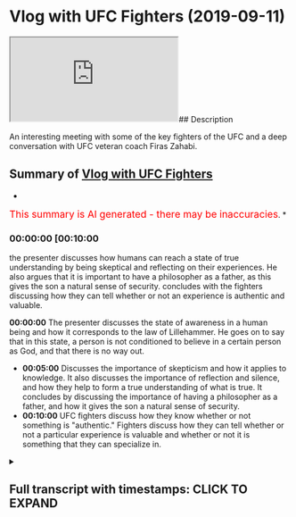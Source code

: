 # Vlog with UFC Fighters (2019-09-11)

<iframe loading='lazy' src='https://www.youtube.com/embed/K-caojKHGEk'></iframe>## Description

An interesting meeting with some of the key fighters of the UFC and a deep conversation with UFC veteran coach Firas Zahabi.

## Summary of [Vlog with UFC Fighters](https://www.youtube.com/watch?v=K-caojKHGEk)

*

<span style="color:red; font-size:125%">This summary is AI generated - there may be inaccuracies</span>. *

### <a onclick="modifyYTiframeseektime('600')">00:00:00 [00:10:00</a>

the presenter discusses how humans can reach a state of true understanding by being skeptical and reflecting on their experiences. He also argues that it is important to have a philosopher as a father, as this gives the son a natural sense of security.  concludes with the fighters discussing how they can tell whether or not an experience is authentic and valuable.

**<a onclick="modifyYTiframeseektime('0')">00:00:00</a>** The presenter discusses the state of awareness in a human being and how it corresponds to the law of Lillehammer. He goes on to say that in this state, a person is not conditioned to believe in a certain person as God, and that there is no way out.

* **<a onclick="modifyYTiframeseektime('300')">00:05:00</a>** Discusses the importance of skepticism and how it applies to knowledge. It also discusses the importance of reflection and silence, and how they help to form a true understanding of what is true. It concludes by discussing the importance of having a philosopher as a father, and how it gives the son a natural sense of security.
* **<a onclick="modifyYTiframeseektime('600')">00:10:00</a>**  UFC fighters discuss how they know whether or not something is "authentic." Fighters discuss how they can tell whether or not a particular experience is valuable and whether or not it is something that they can specialize in.

<details><summary><h2>Full transcript with timestamps: CLICK TO EXPAND</h2></summary>

<a onclick="modifyYTiframeseektime('0)')">0:00:00 I'm on it while Kevin we're here in the</a>
<a onclick="modifyYTiframeseektime('4)')">0:00:04 UAE and the planet it will block here</a>
<a onclick="modifyYTiframeseektime('9)')">0:00:09 the rollingwood Ross Mojave and some of</a>
<a onclick="modifyYTiframeseektime('12)')">0:00:12 the FC players and we're in the mission</a>
<a onclick="modifyYTiframeseektime('20)')">0:00:20 it's a beautiful architecture here comes</a>
<a onclick="modifyYTiframeseektime('24)')">0:00:24 our we're gonna say to the camera you</a>
<a onclick="modifyYTiframeseektime('27)')">0:00:27 are beautiful architecture that's right</a>
<a onclick="modifyYTiframeseektime('29)')">0:00:29 I mean they speak the truth yeah say</a>
<a onclick="modifyYTiframeseektime('34)')">0:00:34 hello how you find that how you found</a>
<a onclick="modifyYTiframeseektime('37)')">0:00:37 the numeration well you know the Dean</a>
<a onclick="modifyYTiframeseektime('46)')">0:00:46 you have see flights ah I find love love</a>
<a onclick="modifyYTiframeseektime('66)')">0:01:06 for for us in this community</a>
<a onclick="modifyYTiframeseektime('82)')">0:01:22 [Laughter]</a>
<a onclick="modifyYTiframeseektime('93)')">0:01:33 is very different than America</a>
<a onclick="modifyYTiframeseektime('96)')">0:01:36 much more intense polar bears you don't</a>
<a onclick="modifyYTiframeseektime('100)')">0:01:40 have polar bears you can say in America</a>
<a onclick="modifyYTiframeseektime('102)')">0:01:42 you guys wrestle grizzly bears</a>
<a onclick="modifyYTiframeseektime('109)')">0:01:49 but you guys don't make it to the</a>
<a onclick="modifyYTiframeseektime('111)')">0:01:51 Olympic you don't do in the Olympics</a>
<a onclick="modifyYTiframeseektime('112)')">0:01:52 that would be you</a>
<a onclick="modifyYTiframeseektime('130)')">0:02:10 Salam alaikum how's it gonna hear right</a>
<a onclick="modifyYTiframeseektime('137)')">0:02:17 right okay so here's my variation of a</a>
<a onclick="modifyYTiframeseektime('141)')">0:02:21 bassoon yes</a>
<a onclick="modifyYTiframeseektime('144)')">0:02:24 when you were born</a>
<a onclick="modifyYTiframeseektime('147)')">0:02:27 we told you your name is Polynesia</a>
<a onclick="modifyYTiframeseektime('151)')">0:02:31 we tell you what your name is the its</a>
<a onclick="modifyYTiframeseektime('154)')">0:02:34 condition it could have been something</a>
<a onclick="modifyYTiframeseektime('155)')">0:02:35 else yeah</a>
<a onclick="modifyYTiframeseektime('157)')">0:02:37 when you were born you you you learn</a>
<a onclick="modifyYTiframeseektime('160)')">0:02:40 about the dunya you learn about the</a>
<a onclick="modifyYTiframeseektime('163)')">0:02:43 dirty educate you you see something cold</a>
<a onclick="modifyYTiframeseektime('166)')">0:02:46 for the first time you see something</a>
<a onclick="modifyYTiframeseektime('169)')">0:02:49 something big something small something</a>
<a onclick="modifyYTiframeseektime('171)')">0:02:51 rough something smooth you're learning</a>
<a onclick="modifyYTiframeseektime('173)')">0:02:53 all about the duniya for the census</a>
<a onclick="modifyYTiframeseektime('176)')">0:02:56 however there was a point in time when</a>
<a onclick="modifyYTiframeseektime('179)')">0:02:59 you were alive where he didn't know</a>
<a onclick="modifyYTiframeseektime('181)')">0:03:01 about your identity and you had it</a>
<a onclick="modifyYTiframeseektime('184)')">0:03:04 interacted with the dunya</a>
<a onclick="modifyYTiframeseektime('189)')">0:03:09 there was a point in time where there</a>
<a onclick="modifyYTiframeseektime('192)')">0:03:12 was no identity no self no ego</a>
<a onclick="modifyYTiframeseektime('195)')">0:03:15 and there was no interaction with the</a>
<a onclick="modifyYTiframeseektime('198)')">0:03:18 dunya at all even when you were just</a>
<a onclick="modifyYTiframeseektime('199)')">0:03:19 just born there's a minimal interaction</a>
<a onclick="modifyYTiframeseektime('201)')">0:03:21 with the dunya that you're not even</a>
<a onclick="modifyYTiframeseektime('203)')">0:03:23 aware of this state of there's no name</a>
<a onclick="modifyYTiframeseektime('208)')">0:03:28 there's no artificial experience there's</a>
<a onclick="modifyYTiframeseektime('210)')">0:03:30 no sensory experience with the dunya</a>
<a onclick="modifyYTiframeseektime('215)')">0:03:35 this is a state of Lillehammer Allah why</a>
<a onclick="modifyYTiframeseektime('218)')">0:03:38 because all there is is an awareness</a>
<a onclick="modifyYTiframeseektime('220)')">0:03:40 within this awareness everything is</a>
<a onclick="modifyYTiframeseektime('223)')">0:03:43 contained your whole existence is</a>
<a onclick="modifyYTiframeseektime('225)')">0:03:45 contained your identity the dunya that's</a>
<a onclick="modifyYTiframeseektime('228)')">0:03:48 why for instance when we ask materialist</a>
<a onclick="modifyYTiframeseektime('230)')">0:03:50 philosophers to show us</a>
<a onclick="modifyYTiframeseektime('232)')">0:03:52 materialism something outside this</a>
<a onclick="modifyYTiframeseektime('234)')">0:03:54 self-awareness they cannot logically</a>
<a onclick="modifyYTiframeseektime('237)')">0:03:57 speaking they cannot they always start</a>
<a onclick="modifyYTiframeseektime('239)')">0:03:59 with the premise that okay your brain is</a>
<a onclick="modifyYTiframeseektime('241)')">0:04:01 material therefore if you puncture the</a>
<a onclick="modifyYTiframeseektime('242)')">0:04:02 brain the consciousness is gone when</a>
<a onclick="modifyYTiframeseektime('245)')">0:04:05 they started with the brain is material</a>
<a onclick="modifyYTiframeseektime('247)')">0:04:07 I'm asking him to prove materialism and</a>
<a onclick="modifyYTiframeseektime('249)')">0:04:09 his premise starts with having to accept</a>
<a onclick="modifyYTiframeseektime('252)')">0:04:12 materialism</a>
<a onclick="modifyYTiframeseektime('255)')">0:04:15 but put that aside for now the argument</a>
<a onclick="modifyYTiframeseektime('257)')">0:04:17 of materialism dualism and I feel as a</a>
<a onclick="modifyYTiframeseektime('259)')">0:04:19 subsistence put that ass economic there</a>
<a onclick="modifyYTiframeseektime('262)')">0:04:22 was a state of a human being where there</a>
<a onclick="modifyYTiframeseektime('264)')">0:04:24 is nothing but awareness this is the</a>
<a onclick="modifyYTiframeseektime('266)')">0:04:26 state of Lillehammer law and this is why</a>
<a onclick="modifyYTiframeseektime('268)')">0:04:28 I said he says the Prophet told us were</a>
<a onclick="modifyYTiframeseektime('270)')">0:04:30 all born Muslim and then your parents</a>
<a onclick="modifyYTiframeseektime('272)')">0:04:32 change you to something else to</a>
<a onclick="modifyYTiframeseektime('275)')">0:04:35 condition you to make you believe a</a>
<a onclick="modifyYTiframeseektime('277)')">0:04:37 certain person is God or not I have to</a>
<a onclick="modifyYTiframeseektime('279)')">0:04:39 condition you but what is your fitna</a>
<a onclick="modifyYTiframeseektime('281)')">0:04:41 what was your natural religion or were</a>
<a onclick="modifyYTiframeseektime('283)')">0:04:43 you born in</a>
<a onclick="modifyYTiframeseektime('287)')">0:04:47 there's no way out of here sorry sir</a>
<a onclick="modifyYTiframeseektime('289)')">0:04:49 there's no way he thought I was coming</a>
<a onclick="modifyYTiframeseektime('292)')">0:04:52 in you guys saw that this man was will</a>
<a onclick="modifyYTiframeseektime('295)')">0:04:55 about MMA and he doesn't think this is a</a>
<a onclick="modifyYTiframeseektime('298)')">0:04:58 stereotype with coaches and fires any</a>
<a onclick="modifyYTiframeseektime('307)')">0:05:07 what he's trying to say times are you</a>
<a onclick="modifyYTiframeseektime('310)')">0:05:10 were talking about justified true belief</a>
<a onclick="modifyYTiframeseektime('311)')">0:05:11 yes</a>
<a onclick="modifyYTiframeseektime('312)')">0:05:12 even justified true belief doesn't even</a>
<a onclick="modifyYTiframeseektime('315)')">0:05:15 eliminate all doubt now we have to</a>
<a onclick="modifyYTiframeseektime('317)')">0:05:17 remember we're not talking about</a>
<a onclick="modifyYTiframeseektime('318)')">0:05:18 pragmatism here knowledge that's useful</a>
<a onclick="modifyYTiframeseektime('321)')">0:05:21 for putting a roof over your head we're</a>
<a onclick="modifyYTiframeseektime('323)')">0:05:23 talking about absolute truth we're</a>
<a onclick="modifyYTiframeseektime('325)')">0:05:25 talking about are you curious about some</a>
<a onclick="modifyYTiframeseektime('327)')">0:05:27 people are not interested in truth some</a>
<a onclick="modifyYTiframeseektime('328)')">0:05:28 people are just interested about what</a>
<a onclick="modifyYTiframeseektime('330)')">0:05:30 put some food in their belly and a</a>
<a onclick="modifyYTiframeseektime('332)')">0:05:32 shelter over their head after that they</a>
<a onclick="modifyYTiframeseektime('334)')">0:05:34 don't want to talk anymore so this topic</a>
<a onclick="modifyYTiframeseektime('336)')">0:05:36 doesn't interest you change the channel</a>
<a onclick="modifyYTiframeseektime('339)')">0:05:39 because people you know they're always</a>
<a onclick="modifyYTiframeseektime('341)')">0:05:41 asking me okay well how do you make</a>
<a onclick="modifyYTiframeseektime('342)')">0:05:42 money with this idea this is not about</a>
<a onclick="modifyYTiframeseektime('343)')">0:05:43 making money it's not about pragmatism</a>
<a onclick="modifyYTiframeseektime('347)')">0:05:47 sometimes people say I love truth I love</a>
<a onclick="modifyYTiframeseektime('349)')">0:05:49 truth you know people can't handle the</a>
<a onclick="modifyYTiframeseektime('351)')">0:05:51 truth we believe in this truth truth I</a>
<a onclick="modifyYTiframeseektime('353)')">0:05:53 was talking about you</a>
<a onclick="modifyYTiframeseektime('355)')">0:05:55 what do you mean by true with oftentimes</a>
<a onclick="modifyYTiframeseektime('356)')">0:05:56 what they mean is pragmatism what they</a>
<a onclick="modifyYTiframeseektime('358)')">0:05:58 love is the dunya what they love is hey</a>
<a onclick="modifyYTiframeseektime('360)')">0:06:00 do these methods and belief bring me</a>
<a onclick="modifyYTiframeseektime('363)')">0:06:03 resources they work did it work or not</a>
<a onclick="modifyYTiframeseektime('365)')">0:06:05 exactly but because something works and</a>
<a onclick="modifyYTiframeseektime('368)')">0:06:08 we can find many examples of things</a>
<a onclick="modifyYTiframeseektime('370)')">0:06:10 people believe things that worked but</a>
<a onclick="modifyYTiframeseektime('372)')">0:06:12 there actually weren't true now they've</a>
<a onclick="modifyYTiframeseektime('373)')">0:06:13 been debug like for instance we used to</a>
<a onclick="modifyYTiframeseektime('375)')">0:06:15 believe bloodletting works</a>
<a onclick="modifyYTiframeseektime('377)')">0:06:17 Galen we believe bloodletting is he let</a>
<a onclick="modifyYTiframeseektime('380)')">0:06:20 blood out he would help you serve I was</a>
<a onclick="modifyYTiframeseektime('381)')">0:06:21 actually untrue completely false but my</a>
<a onclick="modifyYTiframeseektime('385)')">0:06:25 point being is this they believed it was</a>
<a onclick="modifyYTiframeseektime('387)')">0:06:27 true so they they believed it was true</a>
<a onclick="modifyYTiframeseektime('389)')">0:06:29 they thought I was working so they</a>
<a onclick="modifyYTiframeseektime('390)')">0:06:30 called it the truth to them he was a</a>
<a onclick="modifyYTiframeseektime('392)')">0:06:32 rosary source</a>
<a onclick="modifyYTiframeseektime('395)')">0:06:35 even things that actually really do work</a>
<a onclick="modifyYTiframeseektime('398)')">0:06:38 in the world later on find out the</a>
<a onclick="modifyYTiframeseektime('400)')">0:06:40 reason why they worked is completely</a>
<a onclick="modifyYTiframeseektime('401)')">0:06:41 different than the original reason why</a>
<a onclick="modifyYTiframeseektime('405)')">0:06:45 so what are we talking about here</a>
<a onclick="modifyYTiframeseektime('408)')">0:06:48 there if you're truly a lover of</a>
<a onclick="modifyYTiframeseektime('410)')">0:06:50 knowledge you're gonna crank up the dial</a>
<a onclick="modifyYTiframeseektime('411)')">0:06:51 of skepticism now today the lowest level</a>
<a onclick="modifyYTiframeseektime('415)')">0:06:55 of skepticism we can accept is the</a>
<a onclick="modifyYTiframeseektime('417)')">0:06:57 scientific method</a>
<a onclick="modifyYTiframeseektime('419)')">0:06:59 you have a hypotheses we have to test it</a>
<a onclick="modifyYTiframeseektime('421)')">0:07:01 has to be predictive as to be</a>
<a onclick="modifyYTiframeseektime('423)')">0:07:03 falsifiable etc but David Hume has le</a>
<a onclick="modifyYTiframeseektime('430)')">0:07:10 Emanuel cap this was not enough for them</a>
<a onclick="modifyYTiframeseektime('432)')">0:07:12 they went even further they wanted to</a>
<a onclick="modifyYTiframeseektime('434)')">0:07:14 know what's that puts the truth in the</a>
<a onclick="modifyYTiframeseektime('436)')">0:07:16 ultimate sense so if you were reading</a>
<a onclick="modifyYTiframeseektime('439)')">0:07:19 their writings you're talking about a</a>
<a onclick="modifyYTiframeseektime('440)')">0:07:20 whole different subject here</a>
<a onclick="modifyYTiframeseektime('444)')">0:07:24 so this is this is what we're talking</a>
<a onclick="modifyYTiframeseektime('446)')">0:07:26 about now what is actually true cannot</a>
<a onclick="modifyYTiframeseektime('449)')">0:07:29 be denied</a>
<a onclick="modifyYTiframeseektime('450)')">0:07:30 there's no new evidence in the future</a>
<a onclick="modifyYTiframeseektime('452)')">0:07:32 there's no new argument that's gonna</a>
<a onclick="modifyYTiframeseektime('454)')">0:07:34 come it's bulletproof has Ally bonded</a>
<a onclick="modifyYTiframeseektime('458)')">0:07:38 down to this point of awareness the</a>
<a onclick="modifyYTiframeseektime('460)')">0:07:40 Canadian guy come into to the Y to look</a>
<a onclick="modifyYTiframeseektime('464)')">0:07:44 at to take photos take falls of war snow</a>
<a onclick="modifyYTiframeseektime('468)')">0:07:48 yeah artificial artificial actually</a>
<a onclick="modifyYTiframeseektime('470)')">0:07:50 rules it's artificial snow this is what</a>
<a onclick="modifyYTiframeseektime('473)')">0:07:53 they do in the bike</a>
<a onclick="modifyYTiframeseektime('476)')">0:07:56 so for us the Hubble you have a little</a>
<a onclick="modifyYTiframeseektime('478)')">0:07:58 cheap mill they give the recipe to the</a>
<a onclick="modifyYTiframeseektime('490)')">0:08:10 Cheesecake Factory</a>
<a onclick="modifyYTiframeseektime('491)')">0:08:11 [Laughter]</a>
<a onclick="modifyYTiframeseektime('494)')">0:08:14 sorry cool so go and tell us what your</a>
<a onclick="modifyYTiframeseektime('498)')">0:08:18 son said so we do it on a regular basis</a>
<a onclick="modifyYTiframeseektime('514)')">0:08:34 we go to the gym almost every single day</a>
<a onclick="modifyYTiframeseektime('516)')">0:08:36 so one day my son my my little son</a>
<a onclick="modifyYTiframeseektime('519)')">0:08:39 it's actually 705 he's like papa he</a>
<a onclick="modifyYTiframeseektime('522)')">0:08:42 interrupted the sign yeah everything</a>
<a onclick="modifyYTiframeseektime('528)')">0:08:48 happened because of something else he's</a>
<a onclick="modifyYTiframeseektime('531)')">0:08:51 telling me no past events led to this</a>
<a onclick="modifyYTiframeseektime('533)')">0:08:53 event then he told me and your son is</a>
<a onclick="modifyYTiframeseektime('535)')">0:08:55 like 8 years old there so that's what</a>
<a onclick="modifyYTiframeseektime('539)')">0:08:59 happens when you have a philosopher as a</a>
<a onclick="modifyYTiframeseektime('540)')">0:09:00 father and everything's gonna be ok</a>
<a onclick="modifyYTiframeseektime('547)')">0:09:07 I can tell you it has this innate sense</a>
<a onclick="modifyYTiframeseektime('550)')">0:09:10 that everything's okay everything is</a>
<a onclick="modifyYTiframeseektime('553)')">0:09:13 okay everything's gonna be okay I was</a>
<a onclick="modifyYTiframeseektime('555)')">0:09:15 really amazed because you know what they</a>
<a onclick="modifyYTiframeseektime('557)')">0:09:17 haven't had the time to be influenced by</a>
<a onclick="modifyYTiframeseektime('558)')">0:09:18 their environment as much as us or</a>
<a onclick="modifyYTiframeseektime('560)')">0:09:20 indoctrinated or school than a school of</a>
<a onclick="modifyYTiframeseektime('563)')">0:09:23 thought these are just as natural five</a>
<a onclick="modifyYTiframeseektime('564)')">0:09:24 circles</a>
<a onclick="modifyYTiframeseektime('566)')">0:09:26 it's incredible so that's the importance</a>
<a onclick="modifyYTiframeseektime('569)')">0:09:29 of reflection silence silence long</a>
<a onclick="modifyYTiframeseektime('575)')">0:09:35 period of time some people cannot stand</a>
<a onclick="modifyYTiframeseektime('577)')">0:09:37 silence the reason why people cannot use</a>
<a onclick="modifyYTiframeseektime('580)')">0:09:40 with sense science is because I believe</a>
<a onclick="modifyYTiframeseektime('584)')">0:09:44 a deep-seated fear of death all your</a>
<a onclick="modifyYTiframeseektime('588)')">0:09:48 anxieties come from your fear of death</a>
<a onclick="modifyYTiframeseektime('590)')">0:09:50 the last of me your fear of death you're</a>
<a onclick="modifyYTiframeseektime('594)')">0:09:54 constantly distracting yourself with</a>
<a onclick="modifyYTiframeseektime('595)')">0:09:55 coffee a movie if you see if I sit you</a>
<a onclick="modifyYTiframeseektime('598)')">0:09:58 in a room with no entertainment no</a>
<a onclick="modifyYTiframeseektime('601)')">0:10:01 danger no danger ergo entertainment some</a>
<a onclick="modifyYTiframeseektime('604)')">0:10:04 people will become mad</a>
<a onclick="modifyYTiframeseektime('606)')">0:10:06 you're gonna live your own personal</a>
<a onclick="modifyYTiframeseektime('608)')">0:10:08 health and that move and some people are</a>
<a onclick="modifyYTiframeseektime('611)')">0:10:11 gonna fight piece</a>
<a onclick="modifyYTiframeseektime('613)')">0:10:13 it depends how your mind is</a>
<a onclick="modifyYTiframeseektime('615)')">0:10:15 but people were constantly trying to</a>
<a onclick="modifyYTiframeseektime('618)')">0:10:18 distract themselves they're running from</a>
<a onclick="modifyYTiframeseektime('622)')">0:10:22 a particular health</a>
<a onclick="modifyYTiframeseektime('622)')">0:10:22 quiet quiet in silence when being with</a>
<a onclick="modifyYTiframeseektime('628)')">0:10:28 yourself ISM and sufferable insufferable</a>
<a onclick="modifyYTiframeseektime('630)')">0:10:30 you can't stand yourself there are some</a>
<a onclick="modifyYTiframeseektime('633)')">0:10:33 people they cannot have peace some</a>
<a onclick="modifyYTiframeseektime('635)')">0:10:35 people they call it intrinsic they can't</a>
<a onclick="modifyYTiframeseektime('637)')">0:10:37 stop talking and making noises it's a</a>
<a onclick="modifyYTiframeseektime('639)')">0:10:39 non-stop concert those people my opinion</a>
<a onclick="modifyYTiframeseektime('643)')">0:10:43 are uncomfortable with themselves and</a>
<a onclick="modifyYTiframeseektime('644)')">0:10:44 the idea of death because the second the</a>
<a onclick="modifyYTiframeseektime('646)')">0:10:46 second things are calm there's not</a>
<a onclick="modifyYTiframeseektime('648)')">0:10:48 having deep thoughts when you have deep</a>
<a onclick="modifyYTiframeseektime('650)')">0:10:50 thoughts one philosopher put it that</a>
<a onclick="modifyYTiframeseektime('653)')">0:10:53 said don't think we don't do philosophy</a>
<a onclick="modifyYTiframeseektime('655)')">0:10:55 if you don't want to see yourself look</a>
<a onclick="modifyYTiframeseektime('657)')">0:10:57 at yourself because you're going to see</a>
<a onclick="modifyYTiframeseektime('659)')">0:10:59 some type of ugliness and you're gonna</a>
<a onclick="modifyYTiframeseektime('661)')">0:11:01 have to deal with it that's why some</a>
<a onclick="modifyYTiframeseektime('663)')">0:11:03 people are so preoccupied they never</a>
<a onclick="modifyYTiframeseektime('665)')">0:11:05 want to have any kind of experience</a>
<a onclick="modifyYTiframeseektime('669)')">0:11:09 because they cannot stand themselves</a>
<a onclick="modifyYTiframeseektime('671)')">0:11:11 this is the truth if you look at all the</a>
<a onclick="modifyYTiframeseektime('674)')">0:11:14 stages the prophets the wise man they</a>
<a onclick="modifyYTiframeseektime('676)')">0:11:16 all have times of seclusion the Prophet</a>
<a onclick="modifyYTiframeseektime('679)')">0:11:19 indicator Jesus's wilderness Buddha</a>
<a onclick="modifyYTiframeseektime('682)')">0:11:22 under the tree there was always a period</a>
<a onclick="modifyYTiframeseektime('684)')">0:11:24 of time of apology a stigma Tesla Isaac</a>
<a onclick="modifyYTiframeseektime('692)')">0:11:32 Newton even even when we receive our</a>
<a onclick="modifyYTiframeseektime('694)')">0:11:34 culture there was a time word</a>
<a onclick="modifyYTiframeseektime('698)')">0:11:38 Sullivan when Isaac Newton wrote the</a>
<a onclick="modifyYTiframeseektime('700)')">0:11:40 three laws of motion he was hiding from</a>
<a onclick="modifyYTiframeseektime('702)')">0:11:42 the plane when Descartes wrote his</a>
<a onclick="modifyYTiframeseektime('705)')">0:11:45 meditations he spent he was isolated</a>
<a onclick="modifyYTiframeseektime('709)')">0:11:49 I spent alone in the cabinet they were</a>
<a onclick="modifyYTiframeseektime('710)')">0:11:50 all running from the plague disease yeah</a>
<a onclick="modifyYTiframeseektime('715)')">0:11:55 yeah you said you if you went away for</a>
<a onclick="modifyYTiframeseektime('716)')">0:11:56 ten years solitude is a very special</a>
<a onclick="modifyYTiframeseektime('721)')">0:12:01 case good leg of lamb before this guy</a>
<a onclick="modifyYTiframeseektime('723)')">0:12:03 was a vegetarian it's took about leg of</a>
<a onclick="modifyYTiframeseektime('724)')">0:12:04 lamb poutine how about you because I'm</a>
<a onclick="modifyYTiframeseektime('728)')">0:12:08 an ego this you got a translator here</a>
<a onclick="modifyYTiframeseektime('733)')">0:12:13 it looks better at this country</a>
<a onclick="modifyYTiframeseektime('740)')">0:12:20 [Music]</a>
<a onclick="modifyYTiframeseektime('748)')">0:12:28 got me through state can live and</a>
<a onclick="modifyYTiframeseektime('752)')">0:12:32 it's what you take when you take</a>
<a onclick="modifyYTiframeseektime('753)')">0:12:33 ourselves to the party</a>
<a onclick="modifyYTiframeseektime('755)')">0:12:35 and then we painted my god you're the</a>
<a onclick="modifyYTiframeseektime('757)')">0:12:37 authority get on the bike</a>
<a onclick="modifyYTiframeseektime('758)')">0:12:38 that was the hole</a>
<a onclick="modifyYTiframeseektime('760)')">0:12:40 so there's ago the communities enough</a>
<a onclick="modifyYTiframeseektime('764)')">0:12:44 I can say for the same thing and then I</a>
<a onclick="modifyYTiframeseektime('768)')">0:12:48 already is so just for the benefits of</a>
<a onclick="modifyYTiframeseektime('770)')">0:12:50 the tape so when we're talking about the</a>
<a onclick="modifyYTiframeseektime('772)')">0:12:52 Kartika canonicity which is that the</a>
<a onclick="modifyYTiframeseektime('777)')">0:12:57 fries come together and they want to</a>
<a onclick="modifyYTiframeseektime('779)')">0:12:59 canonize the Bible they want an</a>
<a onclick="modifyYTiframeseektime('781)')">0:13:01 authoritative text the main criteria is</a>
<a onclick="modifyYTiframeseektime('783)')">0:13:03 that is going to be the revelation of</a>
<a onclick="modifyYTiframeseektime('787)')">0:13:07 the text with a can on the Bible if</a>
<a onclick="modifyYTiframeseektime('789)')">0:13:09 agrees with our teachings but the whole</a>
<a onclick="modifyYTiframeseektime('791)')">0:13:11 point of pattern of canonization is that</a>
<a onclick="modifyYTiframeseektime('793)')">0:13:13 they had to find a text to you to derive</a>
<a onclick="modifyYTiframeseektime('796)')">0:13:16 evidence for the beliefs values and etc</a>
<a onclick="modifyYTiframeseektime('799)')">0:13:19 so you see the second argument to say</a>
<a onclick="modifyYTiframeseektime('801)')">0:13:21 what's authentic naturally does apply</a>
<a onclick="modifyYTiframeseektime('803)')">0:13:23 sometimes oh but the Holy Spirit was</a>
<a onclick="modifyYTiframeseektime('806)')">0:13:26 working the hemisphere was working they</a>
<a onclick="modifyYTiframeseektime('809)')">0:13:29 see the Holy Spirit was working and I</a>
<a onclick="modifyYTiframeseektime('811)')">0:13:31 have another argument with me where'd</a>
<a onclick="modifyYTiframeseektime('813)')">0:13:33 you get the idea the cause of the Holy</a>
<a onclick="modifyYTiframeseektime('814)')">0:13:34 Spirit from the Bible they get back into</a>
<a onclick="modifyYTiframeseektime('816)')">0:13:36 that nice angle</a>
<a onclick="modifyYTiframeseektime('818)')">0:13:38 [Music]</a>
<a onclick="modifyYTiframeseektime('820)')">0:13:40 this is the end of our to Abu Dhabi</a>
<a onclick="modifyYTiframeseektime('823)')">0:13:43 that's some strategic means in this</a>
<a onclick="modifyYTiframeseektime('826)')">0:13:46 important things for foreign-born people</a>
<a onclick="modifyYTiframeseektime('831)')">0:13:51 so this is it had some really</a>
<a onclick="modifyYTiframeseektime('835)')">0:13:55 interesting composition for us how did</a>
<a onclick="modifyYTiframeseektime('837)')">0:13:57 you know</a>
<a onclick="modifyYTiframeseektime('843)')">0:14:03 one student</a>
<a onclick="modifyYTiframeseektime('847)')">0:14:07 very simple insight on the parenting</a>
<a onclick="modifyYTiframeseektime('850)')">0:14:10 class again yeah yeah it's good but not</a>
<a onclick="modifyYTiframeseektime('855)')">0:14:15 and not not to be fair not many people</a>
<a onclick="modifyYTiframeseektime('857)')">0:14:17 can specialize in to areas like that no</a>
<a onclick="modifyYTiframeseektime('861)')">0:14:21 definite</a>
<a onclick="modifyYTiframeseektime('866)')">0:14:26 I always guys</a>
</details>

